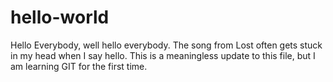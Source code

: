 # hello-world

Hello Everybody, well hello everybody.
The song from Lost often gets stuck in my head when I say hello.
This is a meaningless update to this file, but I am learning GIT for the first time.
